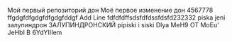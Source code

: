 Мой первый репозиторий дон
Моё первое изменение дон
4567778
ffgdgfdfgdgfdfgdgfddgf
Add Line
fdfdfdffsdsfdfdssfdsfd232332
piska jeni
залупиндрон ЗАЛУПИНДРОНСКИЙ
pipiski i siski Dlya MeH9 OT MoEu' JeHbI B 6YdYIIIem
